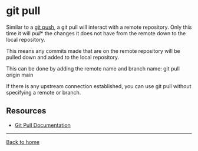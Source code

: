 # git pull

Similar to a [git push](./PUSH.md), a git pull will interact with a remote repository. Only this time it will *pull** the changes it does not have from the remote down to the local repository.

This means any commits made that are on the remote repository will be pulled down and added to the local repository.

This can be done by adding the remote name and branch name:
git pull origin main


If there is any upstream connection established, you can use git pull without specifying a remote or branch.

## Resources

- [Git Pull Documentation](https://git-scm.com/docs/git-pull)

---

[Back to home](../README.md)